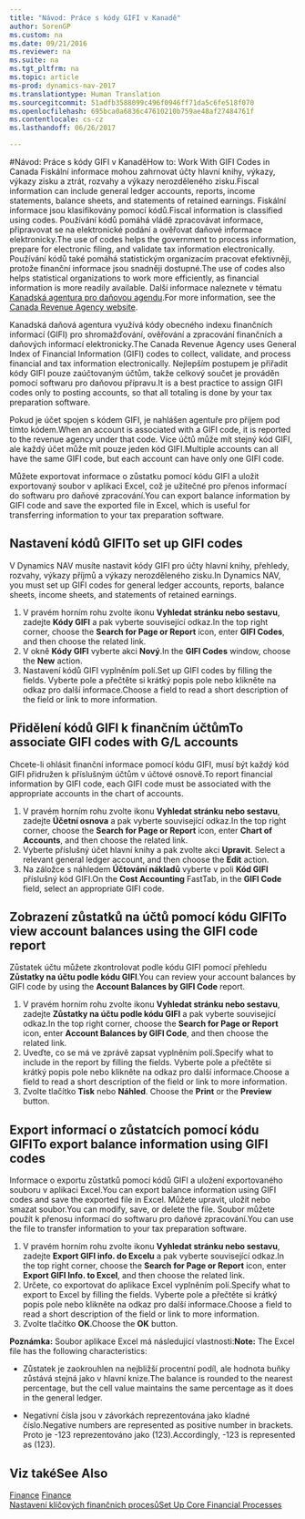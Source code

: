 ```yaml
---
title: "Návod: Práce s kódy GIFI v Kanadě"
author: SorenGP
ms.custom: na
ms.date: 09/21/2016
ms.reviewer: na
ms.suite: na
ms.tgt_pltfrm: na
ms.topic: article
ms-prod: dynamics-nav-2017
ms.translationtype: Human Translation
ms.sourcegitcommit: 51adfb3588099c496f0946ff71da5c6fe518f070
ms.openlocfilehash: 695bca0a6836c47610210b759ae48af27484761f
ms.contentlocale: cs-cz
ms.lasthandoff: 06/26/2017

---
```


#<a name="how-to-work-with-gifi-codes-in-canada"></a><span data-ttu-id="cf633-102">Návod: Práce s kódy GIFI v Kanadě</span><span class="sxs-lookup"><span data-stu-id="cf633-102">How to: Work With GIFI Codes in Canada</span></span>
<span data-ttu-id="cf633-103">Fiskální informace mohou zahrnovat účty hlavní knihy, výkazy, výkazy zisku a ztrát, rozvahy a výkazy nerozděleného zisku.</span><span class="sxs-lookup"><span data-stu-id="cf633-103">Fiscal information can include general ledger accounts, reports, income statements, balance sheets, and statements of retained earnings.</span></span> <span data-ttu-id="cf633-104">Fiskální informace jsou klasifikovány pomocí kódů.</span><span class="sxs-lookup"><span data-stu-id="cf633-104">Fiscal information is classified using codes.</span></span> <span data-ttu-id="cf633-105">Používání kódů pomáhá vládě zpracovávat informace, připravovat se na elektronické podání a ověřovat daňové informace elektronicky.</span><span class="sxs-lookup"><span data-stu-id="cf633-105">The use of codes helps the government to process information, prepare for electronic filing, and validate tax information electronically.</span></span> <span data-ttu-id="cf633-106">Používání kódů také pomáhá statistickým organizacím pracovat efektivněji, protože finanční informace jsou snadněji dostupné.</span><span class="sxs-lookup"><span data-stu-id="cf633-106">The use of codes also helps statistical organizations to work more efficiently, as financial information is more readily available.</span></span> <span data-ttu-id="cf633-107">Další informace naleznete v tématu [Kanadská agentura pro daňovou agendu](http://www.cra-arc.gc.ca/).</span><span class="sxs-lookup"><span data-stu-id="cf633-107">For more information, see the [Canada Revenue Agency website](http://www.cra-arc.gc.ca/).</span></span>

<span data-ttu-id="cf633-108">Kanadská daňová agentura využívá kódy obecného indexu finančních informací (GIFI) pro shromažďování, ověřování a zpracování finančních a daňových informací elektronicky.</span><span class="sxs-lookup"><span data-stu-id="cf633-108">The Canada Revenue Agency uses General Index of Financial Information (GIFI) codes to collect, validate, and process financial and tax information electronically.</span></span> <span data-ttu-id="cf633-109">Nejlepším postupem je přiřadit kódy GIFI pouze zaúčtovaným účtům, takže celkový součet je prováděn pomocí softwaru pro daňovou přípravu.</span><span class="sxs-lookup"><span data-stu-id="cf633-109">It is a best practice to assign GIFI codes only to posting accounts, so that all totaling is done by your tax preparation software.</span></span>

<span data-ttu-id="cf633-110">Pokud je účet spojen s kódem GIFI, je nahlášen agentuře pro příjem pod tímto kódem.</span><span class="sxs-lookup"><span data-stu-id="cf633-110">When an account is associated with a GIFI code, it is reported to the revenue agency under that code.</span></span> <span data-ttu-id="cf633-111">Více účtů může mít stejný kód GIFI, ale každý účet může mít pouze jeden kód GIFI.</span><span class="sxs-lookup"><span data-stu-id="cf633-111">Multiple accounts can all have the same GIFI code, but each account can have only one GIFI code.</span></span>

<span data-ttu-id="cf633-112">Můžete exportovat informace o zůstatku pomocí kódu GIFI a uložit exportovaný soubor v aplikaci Excel, což je užitečné pro přenos informací do softwaru pro daňové zpracování.</span><span class="sxs-lookup"><span data-stu-id="cf633-112">You can export balance information by GIFI code and save the exported file in Excel, which is useful for transferring information to your tax preparation software.</span></span>

## <a name="to-set-up-gifi-codes"></a><span data-ttu-id="cf633-113">Nastavení kódů GIFI</span><span class="sxs-lookup"><span data-stu-id="cf633-113">To set up GIFI codes</span></span>
<span data-ttu-id="cf633-114">V Dynamics NAV musíte nastavit kódy GIFI pro účty hlavní knihy, přehledy, rozvahy, výkazy příjmů a výkazy nerozděleného zisku.</span><span class="sxs-lookup"><span data-stu-id="cf633-114">In Dynamics NAV, you must set up GIFI codes for general ledger accounts, reports, balance sheets, income sheets, and statements of retained earnings.</span></span>

1. <span data-ttu-id="cf633-115">V pravém horním rohu zvolte ikonu **Vyhledat stránku nebo sestavu**, zadejte **Kódy GIFI** a pak vyberte související odkaz.</span><span class="sxs-lookup"><span data-stu-id="cf633-115">In the top right corner, choose the **Search for Page or Report** icon, enter **GIFI Codes**, and then choose the related link.</span></span>
2. <span data-ttu-id="cf633-116">V okně **Kódy GIFI** vyberte akci **Nový**.</span><span class="sxs-lookup"><span data-stu-id="cf633-116">In the **GIFI Codes** window, choose the **New** action.</span></span>
3. <span data-ttu-id="cf633-117">Nastavení kódů GIFI vyplněním polí.</span><span class="sxs-lookup"><span data-stu-id="cf633-117">Set up GIFI codes by filling the fields.</span></span> <span data-ttu-id="cf633-118">Vyberte pole a přečtěte si krátký popis pole nebo klikněte na odkaz pro další informace.</span><span class="sxs-lookup"><span data-stu-id="cf633-118">Choose a field to read a short description of the field or link to more information.</span></span>

## <a name="to-associate-gifi-codes-with-gl-accounts"></a><span data-ttu-id="cf633-119">Přidělení kódů GIFI k finančním účtům</span><span class="sxs-lookup"><span data-stu-id="cf633-119">To associate GIFI codes with G/L accounts</span></span>
<span data-ttu-id="cf633-120">Chcete-li ohlásit finanční informace pomocí kódu GIFI, musí být každý kód GIFI přidružen k příslušným účtům v účtové osnově.</span><span class="sxs-lookup"><span data-stu-id="cf633-120">To report financial information by GIFI code, each GIFI code must be associated with the appropriate accounts in the chart of accounts.</span></span>

1. <span data-ttu-id="cf633-121">V pravém horním rohu zvolte ikonu **Vyhledat stránku nebo sestavu**, zadejte **Účetní osnova** a pak vyberte související odkaz.</span><span class="sxs-lookup"><span data-stu-id="cf633-121">In the top right corner, choose the **Search for Page or Report** icon, enter **Chart of Accounts**, and then choose the related link.</span></span>
2. <span data-ttu-id="cf633-122">Vyberte příslušný účet hlavní knihy a pak zvolte akci **Upravit**. </span><span class="sxs-lookup"><span data-stu-id="cf633-122">Select a relevant general ledger account, and then choose the **Edit** action.</span></span>
3. <span data-ttu-id="cf633-123">Na záložce s náhledem **Účtování nákladů** vyberte v poli **Kód GIFI** příslušný kód GIFI.</span><span class="sxs-lookup"><span data-stu-id="cf633-123">On the **Cost Accounting** FastTab, in the **GIFI Code** field, select an appropriate GIFI code.</span></span>

## <a name="to-view-account-balances-using-the-gifi-code-report"></a><span data-ttu-id="cf633-124">Zobrazení zůstatků na účtů pomocí kódu GIFI</span><span class="sxs-lookup"><span data-stu-id="cf633-124">To view account balances using the GIFI code report</span></span>
<span data-ttu-id="cf633-125">Zůstatek účtu můžete zkontrolovat podle kódu GIFI pomocí přehledu **Zůstatky na účtu podle kódu GIFI**.</span><span class="sxs-lookup"><span data-stu-id="cf633-125">You can review your account balances by GIFI code by using the **Account Balances by GIFI Code** report.</span></span>

1. <span data-ttu-id="cf633-126">V pravém horním rohu zvolte ikonu **Vyhledat stránku nebo sestavu**, zadejte **Zůstatky na účtu podle kódu GIFI** a pak vyberte související odkaz.</span><span class="sxs-lookup"><span data-stu-id="cf633-126">In the top right corner, choose the **Search for Page or Report** icon, enter **Account Balances by GIFI Code**, and then choose the related link.</span></span>
2. <span data-ttu-id="cf633-127">Uveďte, co se má ve zprávě zapsat vyplněním polí.</span><span class="sxs-lookup"><span data-stu-id="cf633-127">Specify what to include in the report by filling the fields.</span></span> <span data-ttu-id="cf633-128">Vyberte pole a přečtěte si krátký popis pole nebo klikněte na odkaz pro další informace.</span><span class="sxs-lookup"><span data-stu-id="cf633-128">Choose a field to read a short description of the field or link to more information.</span></span>
3. <span data-ttu-id="cf633-129">Zvolte tlačítko **Tisk** nebo **Náhled**. </span><span class="sxs-lookup"><span data-stu-id="cf633-129">Choose the **Print** or the **Preview** button.</span></span>

## <a name="to-export-balance-information-using-gifi-codes"></a><span data-ttu-id="cf633-130">Export informací o zůstatcích pomocí kódu GIFI</span><span class="sxs-lookup"><span data-stu-id="cf633-130">To export balance information using GIFI codes</span></span>
<span data-ttu-id="cf633-131">Informace o exportu zůstatků pomocí kódů GIFI a uložení exportovaného souboru v aplikaci Excel.</span><span class="sxs-lookup"><span data-stu-id="cf633-131">You can export balance information using GIFI codes and save the exported file in Excel.</span></span> <span data-ttu-id="cf633-132">Můžete upravit, uložit nebo smazat soubor.</span><span class="sxs-lookup"><span data-stu-id="cf633-132">You can modify, save, or delete the file.</span></span> <span data-ttu-id="cf633-133">Soubor můžete použít k přenosu informací do softwaru pro daňové zpracování.</span><span class="sxs-lookup"><span data-stu-id="cf633-133">You can use the file to transfer information to your tax preparation software.</span></span>

1. <span data-ttu-id="cf633-134">V pravém horním rohu zvolte ikonu **Vyhledat stránku nebo sestavu**, zadejte **Export GIFI info. do Excelu** a pak vyberte související odkaz.</span><span class="sxs-lookup"><span data-stu-id="cf633-134">In the top right corner, choose the **Search for Page or Report** icon, enter **Export GIFI Info. to Excel**, and then choose the related link.</span></span>
2. <span data-ttu-id="cf633-135">Určete, co exportovat do aplikace Excel vyplněním polí.</span><span class="sxs-lookup"><span data-stu-id="cf633-135">Specify what to export to Excel by filling the fields.</span></span> <span data-ttu-id="cf633-136">Vyberte pole a přečtěte si krátký popis pole nebo klikněte na odkaz pro další informace.</span><span class="sxs-lookup"><span data-stu-id="cf633-136">Choose a field to read a short description of the field or link to more information.</span></span>
3. <span data-ttu-id="cf633-137">Zvolte tlačítko **OK**.</span><span class="sxs-lookup"><span data-stu-id="cf633-137">Choose the **OK** button.</span></span>

<span data-ttu-id="cf633-138">**Poznámka:** Soubor aplikace Excel má následující vlastnosti:</span><span class="sxs-lookup"><span data-stu-id="cf633-138">**Note:** The Excel file has the following characteristics:</span></span>

* <span data-ttu-id="cf633-139">Zůstatek je zaokrouhlen na nejbližší procentní podíl, ale hodnota buňky zůstává stejná jako v hlavní knize.</span><span class="sxs-lookup"><span data-stu-id="cf633-139">The balance is rounded to the nearest percentage, but the cell value maintains the same percentage as it does in the general ledger.</span></span>

* <span data-ttu-id="cf633-140">Negativní čísla jsou v závorkách reprezentována jako kladné číslo.</span><span class="sxs-lookup"><span data-stu-id="cf633-140">Negative numbers are represented as positive number in brackets.</span></span> <span data-ttu-id="cf633-141">Proto je -123 reprezentováno jako (123).</span><span class="sxs-lookup"><span data-stu-id="cf633-141">Accordingly, -123 is represented as (123).</span></span>

## <a name="see-also"></a><span data-ttu-id="cf633-142">Viz také</span><span class="sxs-lookup"><span data-stu-id="cf633-142">See Also</span></span>
<span data-ttu-id="cf633-143">[Finance](finance-setup.md) </span><span class="sxs-lookup"><span data-stu-id="cf633-143">[Finance](finance-setup.md) </span></span>  
[<span data-ttu-id="cf633-144">Nastavení klíčových finančních procesů</span><span class="sxs-lookup"><span data-stu-id="cf633-144">Set Up Core Financial Processes</span></span>](finance-setup-setup-finance-setup.md)

